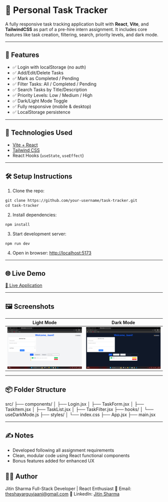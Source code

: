 # 📝 Personal Task Tracker

A fully responsive task tracking application built with **React**, **Vite**, and **TailwindCSS** as part of a pre-hire intern assignment. It includes core features like task creation, filtering, search, priority levels, and dark mode.

---

## 🚀 Features

- ✅ Login with localStorage (no auth)
- ✅ Add/Edit/Delete Tasks
- ✅ Mark as Completed / Pending
- ✅ Filter Tasks: All / Completed / Pending
- ✅ Search Tasks by Title/Description
- ✅ Priority Levels: Low / Medium / High
- ✅ Dark/Light Mode Toggle
- ✅ Fully responsive (mobile & desktop)
- ✅ LocalStorage persistence

---

## 🎨 Technologies Used

- [Vite + React](https://vitejs.dev/)
- [Tailwind CSS](https://tailwindcss.com/)
- React Hooks (`useState`, `useEffect`)

---

## 🛠 Setup Instructions

1. Clone the repo:

```
git clone https://github.com/your-username/task-tracker.git
cd task-tracker
```

2. Install dependencies:

```
npm install
```

3. Start development server:

```
npm run dev
```

4. Open in browser:
[http://localhost:5173](http://localhost:5173)

---

## 🌐 Live Demo
[🔗 Live Application]()

---

## 🖼 Screenshots

| Light Mode                        | Dark Mode                       |
| --------------------------------- | ------------------------------- |
| ![light](screenshots/light.png) | ![dark](screenshots/dark.png) |

---

## 📦 Folder Structure

src/
├── components/
│   ├── Login.jsx
│   ├── TaskForm.jsx
│   ├── TaskItem.jsx
│   ├── TaskList.jsx
│   ├── TaskFilter.jsx
├── hooks/
│   └── useDarkMode.js
├── styles/
│   └── index.css
├── App.jsx
├── main.jsx

---

## ✍️ Notes

* Developed following all assignment requirements
* Clean, modular code using React functional components
* Bonus features added for enhanced UX

## 👨‍💻 Author

Jitin Sharma
Full-Stack Developer | React Enthusiast
📧 Email: [theshayarguyjaani@gmail.com](mailto:theshayarguyjaani@gmail.com)
🔗 LinkedIn: [Jitin Sharma](https://www.linkedin.com/in/jitin-sharma-5191ba2aa)